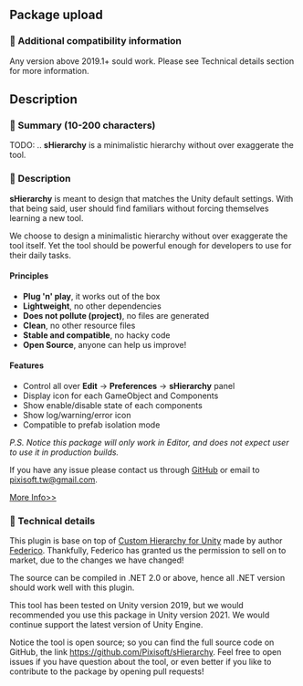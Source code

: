 ## Package upload

### :pencil: Additional compatibility information

Any version above 2019.1+ sould work. Please see Technical details section for more information.

## Description

### :pencil: Summary (10-200 characters)

TODO: ..
**sHierarchy** is a minimalistic hierarchy without over exaggerate the tool.

### :pencil: Description

**sHierarchy** is meant to design that matches the Unity default settings.
With that being said, user should find familiars without forcing themselves
learning a new tool.

We choose to design a minimalistic hierarchy without over exaggerate the tool
itself. Yet the tool should be powerful enough for developers to use for their
daily tasks. 

#### Principles

* **Plug 'n' play**, it works out of the box
* **Lightweight**, no other dependencies
* **Does not pollute (project)**, no files are generated
* **Clean**, no other resource files
* **Stable and compatible**, no hacky code
* **Open Source**, anyone can help us improve!

#### Features

* Control all over **Edit** -> **Preferences** -> **sHierarchy** panel
* Display icon for each GameObject and Components
* Show enable/disable state of each components
* Show log/warning/error icon
* Compatible to prefab isolation mode

*P.S. Notice this package will only work in Editor, and does not expect user
to use it in production builds.*

If you have any issue please contact us through [GitHub](https://github.com/Pixisoft)
or email to pixisoft.tw@gmail.com.

[More Info>>](https://github.com/Pixisoft/sHierarchy)

### :pencil: Technical details

This plugin is base on top of [Custom Hierarchy for Unity](https://github.com/febucci/unitypackage-custom-hierarchy)
made by author [Federico](https://github.com/febucci). Thankfully, Federico
has granted us the permission to sell on to market, due to the changes we
have changed!

The source can be compiled in .NET 2.0 or above, hence all .NET version should
work well with this plugin.

This tool has been tested on Unity version 2019, but we would recommended you
use this package in Unity version 2021. We would continue support the latest
version of Unity Engine.

Notice the tool is open source; so you can find the full source code on GitHub,
the link https://github.com/Pixisoft/sHierarchy. Feel free to open issues if
you have question about the tool, or even better if you like to contribute
to the package by opening pull requests!
